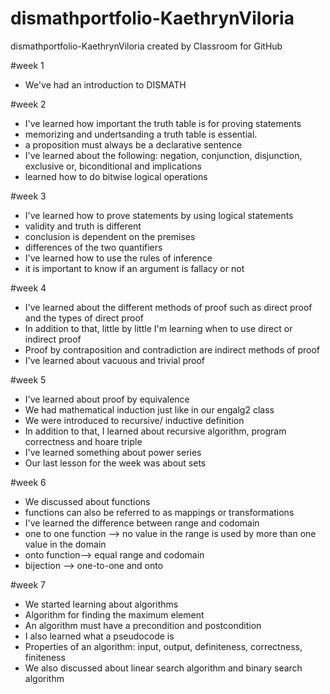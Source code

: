 # dismathportfolio-KaethrynViloria
dismathportfolio-KaethrynViloria created by Classroom for GitHub

#week 1
- We've had an introduction to DISMATH

#week 2 
- I've learned how important the truth table is for proving statements
- memorizing and undertsanding a truth table is essential. 
- a proposition must always be a declarative sentence 
- I've learned about the following: negation, conjunction, disjunction, exclusive or, biconditional and implications
- learned how to do bitwise logical operations

#week 3
- I've learned how to prove statements by using logical statements 
- validity and truth is different 
- conclusion is dependent on the premises
- differences of the two quantifiers 
- I've learned how to use the rules of inference
- it is important to know if an argument is fallacy or not

#week 4
- I've learned about the different methods of proof such as direct proof and the types of direct proof
- In addition to that, little by little I'm learning when to use direct or indirect proof
- Proof by contraposition and contradiction are indirect methods of proof
- I've learned about vacuous and trivial proof

#week 5
- I've learned about proof by equivalence
- We had mathematical induction just like in our engalg2 class
- We were introduced to recursive/ inductive definition
- In addition to that, I learned about recursive algorithm, program correctness and hoare triple
- I've learned something about power series 
- Our last lesson for the week was about sets 

#week 6
- We discussed about functions
- functions can also be referred to as mappings or transformations
- I've learned the difference between range and codomain
- one to one function --> no value in the range is  used by more than one value in the domain
- onto function--> equal range and codomain 
- bijection --> one-to-one and onto 

#week 7
- We started learning about algorithms
- Algorithm for finding the maximum element
- An algorithm must have a precondition and postcondition
- I also learned what a pseudocode is
- Properties of an algorithm: input, output, definiteness, correctness, finiteness
- We also discussed about linear search algorithm and binary search algorithm 
